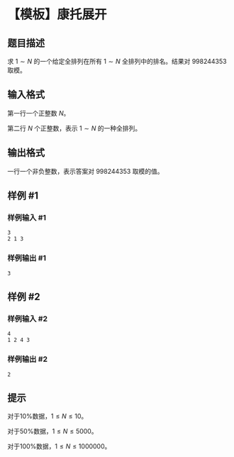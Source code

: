 # 【模板】康托展开

## 题目描述

求 $1\sim N$ 的一个给定全排列在所有 $1\sim N$ 全排列中的排名。结果对 $998244353$ 取模。

## 输入格式

第一行一个正整数 $N$。

第二行 $N$ 个正整数，表示 $1\sim N$ 的一种全排列。

## 输出格式

一行一个非负整数，表示答案对 $998244353$ 取模的值。

## 样例 #1

### 样例输入 #1

```
3
2 1 3
```

### 样例输出 #1

```
3
```

## 样例 #2

### 样例输入 #2

```
4
1 2 4 3
```

### 样例输出 #2

```
2
```

## 提示

对于$10\%$数据，$1\le N\le 10$。

对于$50\%$数据，$1\le N\le 5000$。

对于$100\%$数据，$1\le N\le 1000000$。